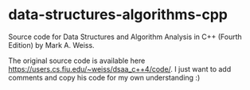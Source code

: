 # data-structures-algorithms-cpp
Source code for Data Structures and Algorithm Analysis in C++ (Fourth Edition) by Mark A. Weiss. 

The original source code is available here https://users.cs.fiu.edu/~weiss/dsaa_c++4/code/.
I just want to add comments and copy his code for my own understanding :)
